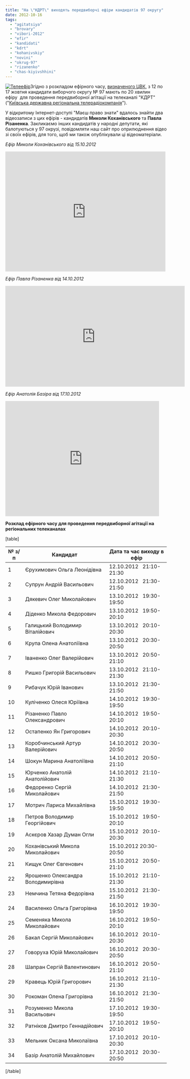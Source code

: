 ```yaml
---
title: "На \"КДРТ\" виходять передвиборчі ефіри кандидатів 97 округу"
date: 2012-10-16
tags: 
  - "agitatsiya"
  - "brovary"
  - "vibori-2012"
  - "efir"
  - "kandidati"
  - "kdrt"
  - "kohanivskiy"
  - "novini"
  - "okrug-97"
  - "rizanenko"
  - "chas-kiyivshhini"
---
```


[![](https://mpz.brovary.org/wp-content/uploads/2012/10/Teleefir.jpg "Телеефір")](https://mpz.brovary.org/wp-content/uploads/2012/10/Teleefir.jpg)Згідно з розкладом ефірного часу, [визначеного ЦВК](http://www.cvk.gov.ua/pls/vnd2012/WP010?PT001F01=900&pf7331=97), з 12 по 17 жовтня кандидати виборчого округу № 97 мають по 20 хвилин ефіру  для проведення передвиборної агітації на телеканалі "КДРТ" ("[Київська державна регіональна телерадіокомпанія](http://kdrtrk-tv.com.ua/On-line.html)").

У відкритому Інтернет-доступі "Маєш право знати" вдалось знайти два відеозаписи з цих ефірів - кандидатів **Миколи Коханівського** та **Павла Різаненка**. Закликаємо інших кандидатів у народні депутати, які балотуються у 97 окрузі, повідомляти наш сайт про оприлюднення відео зі своїх ефірів, для того, щоб ми також опублікували ці відеоматеріали.

_Ефір Миколи Коханівського від 15.10.2012_

<iframe src="http://player.vimeo.com/video/51476809?title=1&amp;byline=1&amp;portrait=1" frameborder="0" width="500" height="375"></iframe>

_Ефір Павла Різаненка від 14.10.2012_

<iframe src="http://www.youtube.com/embed/occbrsWaoDk" frameborder="0" width="560" height="315"></iframe>

_Ефір Анатолія Базіра від 17.10.2012_

<iframe width="480" height="360" src="http://www.youtube.com/embed/6eVu0be4zJ4" frameborder="0" allowfullscreen></iframe>

**Розклад ефірного часу для проведення передвиборної агітації на регіональних телеканалах**

\[table\]

|   **№ з/п**   |   **Кандидат**   |   **Дата та час виходу в ефір**   |
| --- | --- | --- |
|   1   | Єрухимович Ольга Леонідівна |   12.10.2012   21:10-21:30   |
|   2   | Супрун Андрій Васильович |   12.10.2012   21:30-21:50   |
|   3   | Дякевич Олег Миколайович |   13.10.2012   19:30-19:50   |
|   4   | Діденко Микола Федорович |   13.10.2012   19:50-20:10   |
|   5   | Галицький Володимир Віталійович |   13.10.2012   20:10-20:30   |
|   6   | Крупа Олена Анатоліївна |   13.10.2012   20:30-20:50   |
|   7   | Іваненко Олег Валерійович |   13.10.2012   20:50-21:10   |
|   8   | Ришко Григорій Васильович |   13.10.2012   21:10-21:30   |
|   9   | Рибачук Юрій Іванович |   13.10.2012   21:30-21:50   |
|   10   | Куліченко Олеся Юріївна |   14.10.2012   19:30-19:50   |
|   11   | Різаненко Павло Олександрович |   14.10.2012   19:50-20:10   |
|   12   | Остапенко Ян Григорович |   14.10.2012   20:10-20:30   |
|   13   | Коробчинський Артур Валерійович |   14.10.2012   20:30-20:50   |
|   14   | Шокун Марина Анатоліївна |   14.10.2012   20:50-21:10   |
|   15   | Юрченко Анатолій Анатолійович |   14.10.2012   21:10-21:30   |
|   16   | Федоренко Сергій Миколайович |   14.10.2012   21:30-21:50   |
|   17   | Мотрич Лариса Михайлівна |   15.10.2012   19:30-19:50   |
|   18   | Петров Володимир Георгійович |   15.10.2012   19:50-20:10   |
|   19   | Аскєров Хазар Думан Огли |   15.10.2012   20:10-20:30   |
|   20   | Коханівський Микола Миколайович |   15.10.2012 20:30-20:50   |
|   21   | Кищук Олег Євгенович |   15.10.2012   20:50-21:10   |
|   22   | Ярошенко Олександра Володимирівна |   15.10.2012   21:10-21:30   |
|   23   | Немчина Тетяна Федорівна |   15.10.2012   21:30-21:50   |
|   24   | Василенко Ольга Григорівна |   16.10.2012   19:30-19:50   |
|   25   | Семеняка Микола Миколайович |   16.10.2012   19:50-20:10   |
|   26   | Бакал Сергій Миколайович |   16.10.2012   20:10-20:30   |
|   27   | Говоруха Юрій Миколайович |   16.10.2012   20:30-20:50   |
|   28   | Шапран Сергій Валентинович |   16.10.2012   20:50-21:10   |
|   29   | Кравець Юрій Григорович |   16.10.2012   21:10-21:30   |
|   30   | Рокоман Олена Григорівна |   16.10.2012   21:30-21:50   |
|   31   | Розуменко Микола Васильович |   17.10.2012   19:30-19:50   |
|   32   | Ратніков Дмитро Геннадійович |   17.10.2012   19:50-20:10   |
|   33   | Мельник Оксана Миколаївна |   17.10.2012   20:10-20:30   |
|   34   | Базір Анатолій Михайлович |   17.10.2012   20:30-20:50   |

\[/table\]
